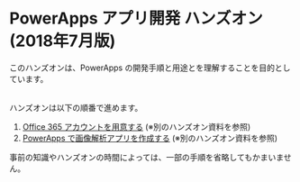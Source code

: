 # PowerApps アプリ開発 ハンズオン (2018年7月版)

このハンズオンは、PowerApps の開発手順と用途とを理解することを目的としています。<br /><br />

ハンズオンは以下の順番で進めます。

1. [Office 365 アカウントを用意する](https://github.com/seosoft/CognitiveWorkshop/blob/master/03_Office365Account.md) (※別のハンズオン資料を参照)
2. [PowerApps で画像解析アプリを作成する](https://github.com/seosoft/CognitiveWorkshop/blob/master/04_PowerApps.md) (※別のハンズオン資料を参照)

事前の知識やハンズオンの時間によっては、一部の手順を省略してもかまいません。